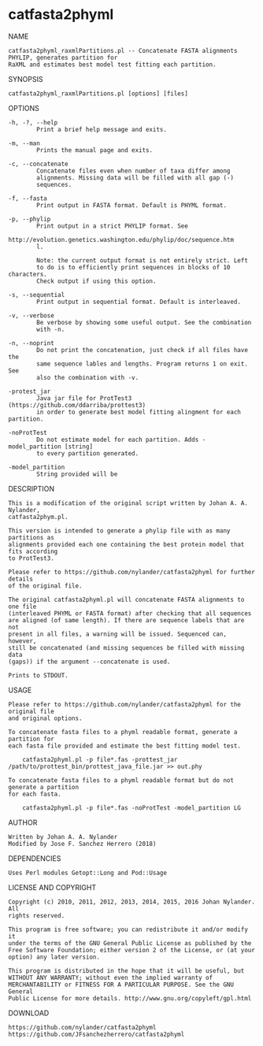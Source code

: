 catfasta2phyml
==============

NAME

    catfasta2phyml_raxmlPartitions.pl -- Concatenate FASTA alignments PHYLIP, generates partition for 
    RaXML and estimates best model test fitting each partition.

SYNOPSIS

    catfasta2phyml_raxmlPartitions.pl [options] [files]

OPTIONS

    -h, -?, --help
            Print a brief help message and exits.

    -m, --man
            Prints the manual page and exits.

    -c, --concatenate
            Concatenate files even when number of taxa differ among
            alignments. Missing data will be filled with all gap (-)
            sequences.

    -f, --fasta
            Print output in FASTA format. Default is PHYML format.

    -p, --phylip
            Print output in a strict PHYLIP format. See
            http://evolution.genetics.washington.edu/phylip/doc/sequence.htm
            l.
            
            Note: the current output format is not entirely strict. Left
            to do is to efficiently print sequences in blocks of 10 characters.
            Check output if using this option.

    -s, --sequential
            Print output in sequential format. Default is interleaved.

    -v, --verbose
            Be verbose by showing some useful output. See the combination
            with -n.

    -n, --noprint
            Do not print the concatenation, just check if all files have the
            same sequence lables and lengths. Program returns 1 on exit. See
            also the combination with -v.

	-protest_jar
			Java jar file for ProtTest3 (https://github.com/ddarriba/prottest3)
			in order to generate best model fitting alingment for each partition.
	
	-noProtTest
			Do not estimate model for each partition. Adds -model_partition [string] 
			to every partition generated.
	
	-model_partition            
			String provided will be 
            

DESCRIPTION

	This is a modification of the original script written by Johan A. A. Nylander, 
	catfasta2phym.pl.
	
	This version is intended to generate a phylip file with as many partitions as
	alignments provided each one containing the best protein model that fits according
	to ProtTest3.

	Please refer to https://github.com/nylander/catfasta2phyml for further details
	of the original file.
	
	The original catfasta2phyml.pl will concatenate FASTA alignments to one file
    (interleaved PHYML or FASTA format) after checking that all sequences
    are aligned (of same length). If there are sequence labels that are not
    present in all files, a warning will be issued. Sequenced can, however,
    still be concatenated (and missing sequences be filled with missing data
    (gaps)) if the argument --concatenate is used.

    Prints to STDOUT.

USAGE

	Please refer to https://github.com/nylander/catfasta2phyml for the original file
	and original options.

    To concatenate fasta files to a phyml readable format, generate a partition for 
    each fasta file provided and estimate the best fitting model test.

        catfasta2phyml.pl -p file*.fas -prottest_jar /path/to/prottest_bin/prottest_java_file.jar >> out.phy
        
	To concatenate fasta files to a phyml readable format but do not generate a partition 
	for each fasta.

        catfasta2phyml.pl -p file*.fas -noProtTest -model_partition LG

AUTHOR

    Written by Johan A. A. Nylander
    Modified by Jose F. Sanchez Herrero (2018)

DEPENDENCIES

    Uses Perl modules Getopt::Long and Pod::Usage

LICENSE AND COPYRIGHT

    Copyright (c) 2010, 2011, 2012, 2013, 2014, 2015, 2016 Johan Nylander. All
    rights reserved.

    This program is free software; you can redistribute it and/or modify it
    under the terms of the GNU General Public License as published by the
    Free Software Foundation; either version 2 of the License, or (at your
    option) any later version.

    This program is distributed in the hope that it will be useful, but
    WITHOUT ANY WARRANTY; without even the implied warranty of
    MERCHANTABILITY or FITNESS FOR A PARTICULAR PURPOSE. See the GNU General
    Public License for more details. http://www.gnu.org/copyleft/gpl.html

DOWNLOAD

    https://github.com/nylander/catfasta2phyml
    https://github.com/JFsanchezherrero/catfasta2phyml


